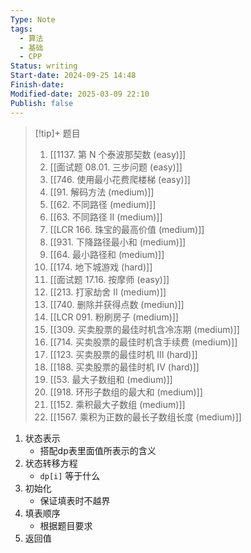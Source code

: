 ```yaml
---
Type: Note
tags:
  - 算法
  - 基础
  - CPP
Status: writing
Start-date: 2024-09-25 14:48
Finish-date: 
Modified-date: 2025-03-09 22:10
Publish: false
---
```

> [!tip]+ 题目
> 1. [[1137. 第 N 个泰波那契数 (easy)]]
> 2. [[面试题 08.01. 三步问题 (easy)]]
> 3. [[746. 使用最小花费爬楼梯 (easy)]]
> 4. [[91. 解码方法 (medium)]]
> 5. [[62. 不同路径 (medium)]]
> 6. [[63. 不同路径 II (medium)]]
> 7. [[LCR 166. 珠宝的最高价值 (medium)]]
> 8. [[931. 下降路径最小和 (medium)]]
> 9. [[64. 最小路径和 (medium)]]
> 10. [[174. 地下城游戏 (hard)]]
> 11. [[面试题 17.16. 按摩师 (easy)]]
> 12. [[213. 打家劫舍 II (medium)]]
> 13. [[740. 删除并获得点数 (mediun)]]
> 14. [[LCR 091. 粉刷房子 (medium)]]
> 15. [[309. 买卖股票的最佳时机含冷冻期 (medium)]]
> 16. [[714. 买卖股票的最佳时机含手续费 (medium)]]
> 17. [[123. 买卖股票的最佳时机 III (hard)]]
> 18. [[188. 买卖股票的最佳时机 IV (hard)]]
> 19. [[53. 最大子数组和 (medium)]]
> 20. [[918. 环形子数组的最大和 (medium)]]
> 21. [[152. 乘积最大子数组 (medium)]]
> 22. [[1567. 乘积为正数的最长子数组长度 (medium)]]



1. 状态表示
	- 搭配dp表里面值所表示的含义
1. 状态转移方程
	- `dp[i]` 等于什么
2. 初始化
	- 保证填表时不越界
3. 填表顺序
	- 根据题目要求
4. 返回值

